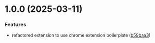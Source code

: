 # 1.0.0 (2025-03-11)

### Features

- refactored extension to use chrome extension boilerplate ([b59baa3](https://github.com/justintieu/flying-unicorn/commit/b59baa3bc032f2a6875cf15d7e94517e74c21a5e))
